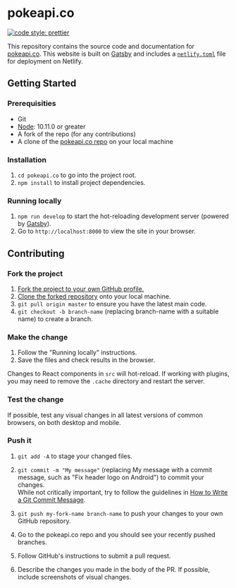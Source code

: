 # pokeapi.co

[![code style: prettier](https://img.shields.io/badge/code_style-prettier-ff69b4.svg?style=flat-square)](https://github.com/prettier/prettier)

This repository contains the source code and documentation for [pokeapi.co](pokeapi.co). This website is built on [Gatsby](https://www.gatsbyjs.org/) and includes a [`netlify.toml`](https://www.netlify.com/docs/netlify-toml-reference/) file for deployment on Netlify.

## Getting Started

### Prerequisities
- Git
- [Node](https://nodejs.org/en/): 10.11.0 or greater
- A fork of the repo (for any contributions)
- A clone of the [pokeapi.co repo](https://github.com/pokeapi/pokeapi.co) on your local machine

### Installation
1. `cd pokeapi.co` to go into the project root.
2. `npm install` to install project dependencies.

### Running locally
1. `npm run develop` to start the hot-reloading development server (powered by [Gatsby](https://www.gatsbyjs.org/)).
2. Go to `http://localhost:8000` to view the site in your browser.

## Contributing

### Fork the project
1. [Fork the project to your own GitHub profile.](https://help.github.com/articles/fork-a-repo/)
2. [Clone the forked repository](https://help.github.com/articles/cloning-a-repository/) onto your local machine.
3. `git pull origin master` to ensure you have the latest main code.
4. `git checkout -b branch-name` (replacing branch-name with a suitable name) to create a branch.


### Make the change
1. Follow the "Running locally" instructions.
2. Save the files and check results in the browser.

Changes to React components in `src` will hot-reload. If working with plugins, you may need to remove the `.cache` directory and restart the server.

### Test the change
If possible, test any visual changes in all latest versions of common browsers, on both desktop and mobile.

### Push it
1. `git add -A` to stage your changed files.
2. `git commit -m "My message"` (replacing My message with a commit message, such as "Fix header logo on Android") to commit your changes.  
    While not critically important, try to follow the guidelines in [How to Write a Git Commit Message](https://chris.beams.io/posts/git-commit/#seven-rules).


4. `git push my-fork-name branch-name` to push your changes to your own GitHub repository.
5. Go to the pokeapi.co repo and you should see your recently pushed branches.
6. Follow GitHub's instructions to submit a pull request.
7. Describe the changes you made in the body of the PR. If possible, include screenshots of visual changes.
